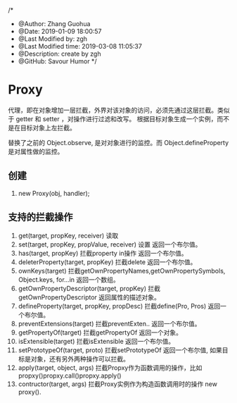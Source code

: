 /*
* @Author: Zhang Guohua
* @Date:   2019-01-09 18:00:57
* @Last Modified by:   zgh
* @Last Modified time: 2019-03-08 11:05:37
* @Description: create by zgh
* @GitHub: Savour Humor
*/
# Proxy
代理，即在对象增加一层拦截，外界对该对象的访问，必须先通过这层拦截。类似于 getter 和 setter ，对操作进行过滤和改写。 根据目标对象生成一个实例，而不是在目标对象上左拦截。

替换了之前的 Object.observe, 是对对象进行的监控。而 Object.defineProperty 是对属性做的监控。

## 创建
1. new Proxy(obj, handler);


## 支持的拦截操作
1. get(target, propKey, receiver)               读取
2. set(target, propKey, propValue, receiver)               设置              返回一个布尔值。
3. has(target, propKey)                         拦截property in操作 返回一个布尔值。
4. deleterProperty(target, propKey)             拦截delete          返回一个布尔值。
5. ownKeys(target)                              拦截getOwnPropertyNames,getOwnPropertySymbols, Object.keys, for...in 返回一个数组。
6. getOwnPropertyDescriptor(target, propKey)    拦截getOwnPropertyDescriptor  返回属性的描述对象。
7. defineProperty(target, propKey, propDesc)    拦截define(Pro, Pros)  返回一个布尔值。
8. preventExtensions(target)                    拦截preventExten..   返回一个布尔值。
9. getPropertyOf(target)                        拦截getPropertyOf   返回一个对象。
10. isExtensible(target)                        拦截isExtensible    返回一个布尔值。
11. setPrototypeOf(target, proto)               拦截setPrototypeOf  返回一个布尔值, 如果目标是对象，还有另外两种操作可以拦截。
12. apply(target, object, args)                 拦截Propxy作为函数调用的操作，比如propxy()propxy.call()propxy.apply()             
13. contructor(target, args)                    拦截Proxy实例作为构造函数调用时的操作    new proxy().
